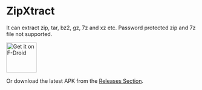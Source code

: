 # ZipXtract
It can extract zip, tar, bz2, gz, 7z and xz etc.
Password protected zip and 7z file not supported.

[<img src="https://fdroid.gitlab.io/artwork/badge/get-it-on.png"
     alt="Get it on F-Droid"
     height="80">](https://f-droid.org/packages/org.ligi.gobandroidhd.ai.gnugo/)

Or download the latest APK from the [Releases Section](https://github.com/WirelessAlien/ZipXtract/releases/latest).
